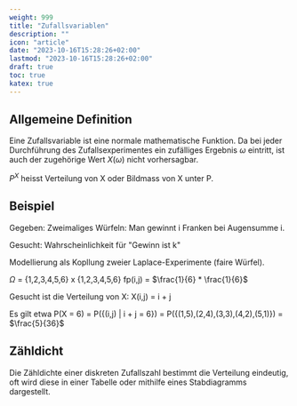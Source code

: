 ```yaml
---
weight: 999
title: "Zufallsvariablen"
description: ""
icon: "article"
date: "2023-10-16T15:28:26+02:00"
lastmod: "2023-10-16T15:28:26+02:00"
draft: true
toc: true
katex: true
---
```


## Allgemeine Definition

Eine Zufallsvariable ist eine normale mathematische Funktion. 
Da bei jeder Durchführung des Zufallsexperimentes ein zufälliges Ergebnis $\omega$ eintritt, 
ist auch der zugehörige Wert $X(\omega)$ nicht vorhersagbar.


$P^{X}$ heisst Verteilung von X oder Bildmass von X unter P.

## Beispiel

Gegeben: Zweimaliges Würfeln: Man gewinnt i Franken bei Augensumme i.

Gesucht: Wahrscheinlichkeit für "Gewinn ist k"

Modellierung als Kopllung zweier Laplace-Experimente (faire Würfel).

$\Omega$ = {1,2,3,4,5,6} x {1,2,3,4,5,6} fp(i,j) = $\frac{1}{6} * \frac{1}{6}$

Gesucht ist die Verteilung von X: X(i,j) = i + j

Es gilt etwa P(X = 6) = P({(i,j) | i + j = 6}) = P({(1,5),(2,4),(3,3),(4,2),(5,1)}) = $\frac{5}{36}$

## Zähldicht

Die Zähldichte einer diskreten Zufallszahl bestimmt die Verteilung eindeutig, oft wird diese in einer Tabelle oder mithilfe eines Stabdiagramms dargestellt.
